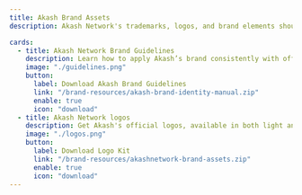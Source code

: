 ```yaml
---
title: Akash Brand Assets
description: Akash Network's trademarks, logos, and brand elements should be used without any changes, and their sole purpose is to represent Akash Network.

cards:
  - title: Akash Network Brand Guidelines
    description: Learn how to apply Akash’s brand consistently with official guidelines on logos, colors, typography, and design.
    image: "./guidelines.png"
    button:
      label: Download Akash Brand Guidelines
      link: "/brand-resources/akash-brand-identity-manual.zip"
      enable: true
      icon: "download"
  - title: Akash Network logos
    description: Get Akash's official logos, available in both light and dark themes, by downloading them in various formats.
    image: "./logos.png"
    button:
      label: Download Logo Kit
      link: "/brand-resources/akashnetwork-brand-assets.zip"
      enable: true
      icon: "download"
---
```

